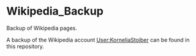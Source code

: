 # Wikipedia_Backup
Backup of Wikipedia pages.

A backup of the Wikipedia account [User:KorneliaStoiber](https://en.m.wikipedia.org/wiki/User:KorneliaStoiber) can be found in this repository.
